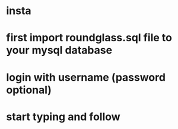 # insta

# first import  roundglass.sql file to your mysql database
# login with username (password optional)
# start typing and follow
